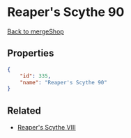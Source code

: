 # Reaper's Scythe 90

<no description available>

[Back to mergeShop](../merge-shops.md)

## Properties

```json
{
    "id": 335,
    "name": "Reaper's Scythe 90"
}
```

## Related

- [Reaper's Scythe VIII](../items/20002-reaper-s-scythe-viii.md)

